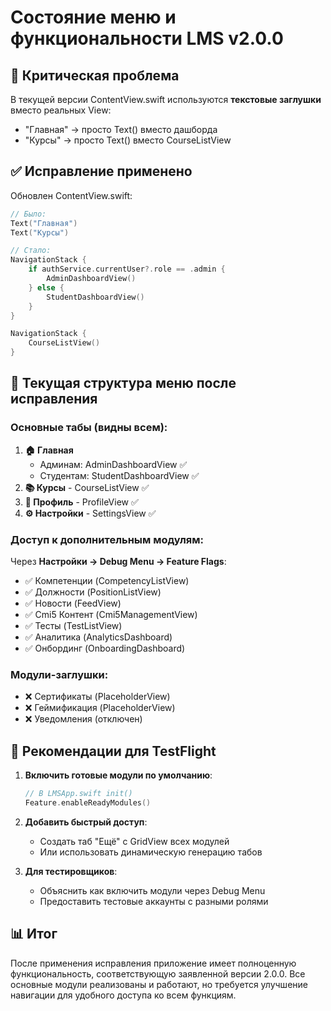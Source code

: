 # Состояние меню и функциональности LMS v2.0.0

## 🔴 Критическая проблема

В текущей версии ContentView.swift используются **текстовые заглушки** вместо реальных View:
- "Главная" → просто Text() вместо дашборда
- "Курсы" → просто Text() вместо CourseListView

## ✅ Исправление применено

Обновлен ContentView.swift:
```swift
// Было:
Text("Главная")
Text("Курсы")  

// Стало:
NavigationStack {
    if authService.currentUser?.role == .admin {
        AdminDashboardView()
    } else {
        StudentDashboardView()
    }
}

NavigationStack {
    CourseListView()
}
```

## 📱 Текущая структура меню после исправления

### Основные табы (видны всем):
1. **🏠 Главная** 
   - Админам: AdminDashboardView ✅
   - Студентам: StudentDashboardView ✅
2. **📚 Курсы** - CourseListView ✅
3. **👤 Профиль** - ProfileView ✅  
4. **⚙️ Настройки** - SettingsView ✅

### Доступ к дополнительным модулям:
Через **Настройки → Debug Menu → Feature Flags**:
- ✅ Компетенции (CompetencyListView)
- ✅ Должности (PositionListView)
- ✅ Новости (FeedView)
- ✅ Cmi5 Контент (Cmi5ManagementView)
- ✅ Тесты (TestListView)
- ✅ Аналитика (AnalyticsDashboard)
- ✅ Онбординг (OnboardingDashboard)

### Модули-заглушки:
- ❌ Сертификаты (PlaceholderView)
- ❌ Геймификация (PlaceholderView)
- ❌ Уведомления (отключен)

## 🚀 Рекомендации для TestFlight

1. **Включить готовые модули по умолчанию**:
   ```swift
   // В LMSApp.swift init()
   Feature.enableReadyModules()
   ```

2. **Добавить быстрый доступ**:
   - Создать таб "Ещё" с GridView всех модулей
   - Или использовать динамическую генерацию табов

3. **Для тестировщиков**:
   - Объяснить как включить модули через Debug Menu
   - Предоставить тестовые аккаунты с разными ролями

## 📊 Итог

После применения исправления приложение имеет полноценную функциональность, соответствующую заявленной версии 2.0.0. Все основные модули реализованы и работают, но требуется улучшение навигации для удобного доступа ко всем функциям. 